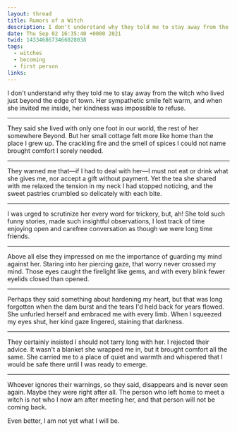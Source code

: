 ```yaml
---
layout: thread
title: Rumors of a Witch
description: I don't understand why they told me to stay away from the witch who lived just beyond the edge of town. Her sympathetic smile felt warm, and when she invited me inside, her kindness was impossible to refuse.
date: Thu Sep 02 16:35:40 +0000 2021
twid: 1433468673466028038
tags:
  - witches
  - becoming
  - first person
links:
---
```

<article class="thread">
<section class="tweet">
<p>I don't understand why they told me to stay away from the witch who lived just beyond the edge of town. Her sympathetic smile felt warm, and when she invited me inside, her kindness was impossible to refuse.</p>
</section>
<hr class="tweet_sep">
<section class="tweet">
<p>They said she lived with only one foot in our world, the rest of her somewhere Beyond. But her small cottage felt more like home than the place I grew up. The crackling fire and the smell of spices I could not name brought comfort I sorely needed.</p>
</section>
<hr class="tweet_sep">
<section class="tweet">
<p>They warned me that—if I had to deal with her—I must not eat or drink what she gives me, nor accept a gift without payment. Yet the tea she shared with me relaxed the tension in my neck I had stopped noticing, and the sweet pastries crumbled so delicately with each bite.</p>
</section>
<hr class="tweet_sep">
<section class="tweet">
<p>I was urged to scrutinize her every word for trickery, but, ah! She told such funny stories, made such insightful observations, I lost track of time enjoying open and carefree conversation as though we were long time friends.</p>
</section>
<hr class="tweet_sep">
<section class="tweet">
<p>Above all else they impressed on me the importance of guarding my mind against her. Staring into her piercing gaze, that worry never crossed my mind. Those eyes caught the firelight like gems, and with every blink fewer eyelids closed than opened.</p>
</section>
<hr class="tweet_sep">
<section class="tweet">
<p>Perhaps they said something about hardening my heart, but that was long forgotten when the dam burst and the tears I'd held back for years flowed. She unfurled herself and embraced me with every limb. When I squeezed my eyes shut, her kind gaze lingered, staining that darkness.</p>
</section>
<hr class="tweet_sep">
<section class="tweet">
<p>They certainly insisted I should not tarry long with her. I rejected their advice. It wasn't a blanket she wrapped me in, but it brought comfort all the same. She carried me to a place of quiet and warmth and whispered that I would be safe there until I was ready to emerge.</p>
</section>
<hr class="tweet_sep">
<section class="tweet">
<p>Whoever ignores their warnings, so they said, disappears and is never seen again. Maybe they were right after all. The person who left home to meet a witch is not who I now am after meeting her, and that person will not be coming back.</p>
<p>Even better, I am not yet what I will be.</p>
</section>
</article>
